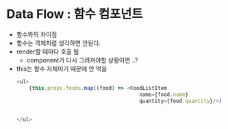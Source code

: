 # Data Flow : 함수 컴포넌트
+ 함수와의 차이점
+ 함수는 객체처럼 생각하면 안된다. 
+ render할 때마다 호출 됨
    + component가 다시 그려져야할 상황이면 ..?
+ this는 함수 자체이기 때문에 안 먹음
    ```js
    <ul>
        {this.props.foods.map((food) => <FoodListItem 
                                            name={food.name} 
                                            quantity={food.quantity}/>)};
    
        
    </ul>
    ```